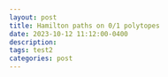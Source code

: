 ```yaml
---
layout: post
title: Hamilton paths on 0/1 polytopes
date: 2023-10-12 11:12:00-0400
description: 
tags: test2
categories: post
---
```


<head>
    <script src="https://sagecell.sagemath.org/static/embedded_sagecell.js"></script>
    <script>
    // Make the div with id 'mycell' a Sage cell
    sagecell.makeSagecell({inputLocation:  '#mycell',
                            autoeval = true,
                            hide: ["evalButton","editor","fullScreen","language","done","sessionFiles","permalink"]});
    </script>
    <link rel="stylesheet" type="text/css" href="https://sagecell.sagemath.org/static/sagecell_embed.css">
</head>


<div id="mycell"><script type="text/x-sage">
from sage.geometry.polyhedron.face import PolyhedronFace
from sage.rings.integer_ring import ZZ
from sage.geometry.polyhedron.plot import Projection
from itertools import combinations, product
from sage.geometry.polyhedron.constructor import Polyhedron
from sage.geometry.polyhedron.plot import ProjectionFuncSchlegel
from sage.geometry.polyhedron.plot import ProjectionFuncStereographic
from sage.plot.plot3d.shapes import Text

def left_minimal(S,n):
	i = min(S)
	out = []
	for j in range(i,n):
		if j in S:
			out.append(j)
		elif j not in S:
			break
	return out
def min_gdi(D,x,I,OPP_solver):
	L = min(I)
	R = max(I)
	m = L
	if not subproblem(D,x,R,OPP_solver,I):
		return oo
	while L<R:
		m = floor((L+R)/2)
		if not subproblem(D,x,m,OPP_solver,I):
			L = m+1
		else:
			R = m
	n = len(x)
	w = n*[0]
	I_zero = [i for i in range(n) if x[i]==0] 
	I_one = [i for i in range(n) if x[i]==1] 
	for i in I_zero:
		w[i]=-1
	for i in I_one:
		w[i]=1
	I_P = [i for i in I_one if i>L]
	I_F = [i for i in I_zero if i>L]
	if x[L]==0:
		I_P.append(L)
	if x[L]==1:
		I_F.append(L)
	opt,val = OPP_solver(D,w,I_P,I_F)
	if val<len(I_one):
		return L
	else:
		return oo
def update(D,U,Q,x,OPP_solver,mgdi_solver):
	n=len(x)
	if not U: 
		return U,Q
	I = left_minimal(U,n)
	i = mgdi_solver(D,x,I,OPP_solver)
	# print("returned {}, should have been {}".format(i,min_gdi_linear(D,x,I,OPP_solver)))
	if i<n:
		Q.append(i)
	U = [j for j in U if j not in I or j>i]
	return U,Q
def generate(D,start,OPP_solver,n,mgdi_solver=min_gdi):
	# D = implicit description of the objects
	n=len(start)
	x=start
	U=[j for j in range(n)]
	Q=[]
	while True:
		yield(x)
		U,Q = update(D,U,Q,x,OPP_solver,mgdi_solver)
		U,Q = update(D,U,Q,x,OPP_solver,mgdi_solver)
		if not Q:
			break
		i = min(Q)
		Q.remove(i)
		x = next(D,x,i,OPP_solver)
		U = [j for j in range(i)]+[j for j in U if j>i]
def subproblem(D,x,k,OPP_solver,I):
	n = len(x)
	w = n*[0]
	I_zero = [i for i in range(n) if x[i]==0] 
	I_one = [i for i in range(n) if x[i]==1] 
	for i in I_zero:
		if i in I:
			w[i]=-1
	for i in I_one:
		if i in I:
			w[i]=1
	I_P = [i for i in I_one if i>k]
	I_F = [i for i in I_zero if i>k]
	opt,val = OPP_solver(D,w,I_P,I_F)
	if val<len([i for i in I_one if i in I]):
		return opt
	else:
		return []
def next(D,x,k,OPP_solver):
	n = len(x)
	I_zero = [i for i in range(n) if x[i]==0] 
	I_one = [i for i in range(n) if x[i]==1] 
	w = n*[0]
	for i in I_zero:
		w[i]=1
	for i in I_one:
		w[i]=-1
	I_P = [i for i in I_one if i>k]
	I_F = [i for i in I_zero if i>k]
	if x[k]==0:
		I_P.append(k)
	if x[k]==1:
		I_F.append(k)
	opt,val = OPP_solver(D,w,I_P,I_F)
	return opt
def generic_weight_mod(n,w,I_P,I_F):
	w_mod = w.copy()
	for i in I_P:
		w_mod[i]=-n
	for i in I_F:
		w_mod[i]=n
	return w_mod
def OPP_01_vertex(V,w,I_P,I_F):
	n = len(V)
	w_mod = generic_weight_mod(n,w,I_P,I_F)
	c = vector(w_mod)
	min_weight = oo
	out = []
	for v in V:
		if vector(v).dot_product(c)<min_weight:
			min_weight=vector(v).dot_product(c)
			out=v
	for i in I_P:
		if out[i]!=1:
			return [],oo
	for i in I_F:
		if out[i]!=0:
			return [],oo
	return out,vector(out).dot_product(vector(w))
def all_01_vertex(V):
	start = V[randint(0,len(V)-1)]
	i=0
	out = []
	for T in generate(V,start,OPP_01_vertex,len(V)):
		i+=1
		out.append(T)
	return out
def orthonormal_basis(A):
	G, M = A.gram_schmidt() 
	g=G*G.transpose()
	gsqrt=g.apply_map(sqrt)
	q=gsqrt.inverse()
	ortho=q*G
	return ortho
def draw_polytope(L,method="schlegel"):
	n = len(L[0])
	ineqs = Polyhedron(L).Hrepresentation()
	vectors=[]
	min_sum = n
	for v in L:
		if sum(v)<min_sum:
			ref=v
			min_sum=sum(v)
	for i in range(len(L)):
		vectors.append(vector(L[i])-vector(ref))
	A=Matrix(vectors)
	basis = orthonormal_basis(A)
	V = VectorSpace(SR,n)
	W = V.subspace_with_basis(basis)
	dim = W.rank()
	if dim<n:
		new_L = [vector([float(x) for x in W.coordinates(vector(v)-vector(ref))]) for v in L]
	else:
		new_L = L
	if dim==3:
		plot = Polyhedron(new_L).plot(alpha=0.1)
		plot+=line3d(new_L, color='red',radius=0.005, alpha=0.5).plot()
		plot+=point3d([new_L[0],new_L[-1]], color='red',radius=0.01).plot()
		for i in range(len(L)):
			where=(new_L[i][0],new_L[i][1],new_L[i][2]-0.05)
			plot+=Text("".join([str(x) for x in L[i]])).translate(where)
		plot.show(frame=false)
		return True
	elif dim==4 and method=="schlegel":
		Cube = Polyhedron([list(v) for v in product([0,1], repeat=dim)])
		for f in Cube.facets():
			facet = f
			if facet.dim()==3:
				break
		barycenter = ZZ.one() * sum([v.vector() for v in facet.vertices()]) / len(facet.vertices())
		locus_polyhedron = facet.stacking_locus()
		repr_point = locus_polyhedron.representative_point()
		the_ray = Polyhedron(vertices=[barycenter],
							 rays=[repr_point - barycenter],
							 backend=locus_polyhedron.backend()) & locus_polyhedron
		projection_point = the_ray.representative_point()
		schlegelProj = ProjectionFuncSchlegel(facet,projection_point)
		P = Polyhedron(new_L)
		schlegel_L = [schlegelProj(v) for v in new_L]
		plot=line3d(schlegel_L, color='red',radius=0.005, alpha=0.5).plot()
		plot+=Projection(P).__call__(proj=schlegelProj).plot()
		plot+=point3d([schlegel_L[0],schlegel_L[-1]], color='red',radius=0.01).plot()
		for i in range(len(L)):
			where=(schlegel_L[i][0],schlegel_L[i][1],schlegel_L[i][2]-0.05)
			plot+=Text("".join([str(x) for x in L[i]])).translate(where)
		plot.show(frame=false)
		return True
	elif dim==4 and method=="schlegel":
		P = Polyhedron(new_L)
		for f in P.facets():
			facet = f
			if facet.dim()==3:
				break
		barycenter = ZZ.one() * sum([v.vector() for v in facet.vertices()]) / len(facet.vertices())
		locus_polyhedron = facet.stacking_locus()
		repr_point = locus_polyhedron.representative_point()
		the_ray = Polyhedron(vertices=[barycenter],
							 rays=[repr_point - barycenter],
							 backend=locus_polyhedron.backend()) & locus_polyhedron
		projection_point = the_ray.representative_point()
		schlegelProj = ProjectionFuncSchlegel(facet,projection_point)

		schlegel_L = [schlegelProj(v) for v in new_L]
		plot+=line3d(schlegel_L, color='red',radius=0.005, alpha=0.5).plot()
		plot+=point3d([schlegel_L[0],schlegel_L[-1]], color='red',radius=0.01).plot()
		for i in range(len(L)):
			where=(schlegel_L[i][0],schlegel_L[i][1],schlegel_L[i][2]-0.05)
			plot+=Text("".join([str(x) for x in L[i]])).translate(where)
		plot.show(frame=false)
		return True
	elif dim==4 and method=="stereographic":
		avg = list(1/len(new_L)*sum(vector(v) for v in new_L))
		# avg[0]=1*max_coord
		P = Polyhedron(new_L)
		proj = ProjectionFuncStereographic(avg)
		plot  = Projection(P).stereographic(avg).plot()
		print("here")
		stereo_L = [proj(vector(v)) for v in new_L]
		plot+=line3d(stereo_L, color='red',radius=0.005, alpha=0.5).plot()
		plot+=point3d([stereo_L[0],stereo_L[-1]], color='red',radius=0.01).plot()
		for i in range(len(L)):
			where=(stereo_L[i][0],stereo_L[i][1],stereo_L[i][2]-0.05)
			plot+=Text("".join([str(x) for x in L[i]])).translate(where)
		plot.show(frame=false)
		return True
	elif dim not in [3,4] or method=="circle_skeleton":
		P = Polyhedron(L) 
		V = ["".join([str(y) for y in list(x)]) for x in P.vertices()]
		G = Graph()
		for face in P.faces(1):
			G.add_edge("".join([str(y) for y in list(face.vertices()[0])]),"".join([str(y) for y in list(face.vertices()[1])]))
		pos_dict = {}
		i=0
		for v in L:
			x = float(cos(pi/2 + ((2*pi)/len(L))*i))
			y = float(sin(pi/2 + ((2*pi)/len(L))*i))
			i+=1
			pos_dict["".join([str(y) for y in v])] = [x,y]
		plot = G.plot(pos=pos_dict,vertex_labels=False,vertex_size=1)
		i=0
		for v in L:
			x = float(1.15*cos(pi/2 + ((2*pi)/len(L))*i))
			y = float(1.12*sin(pi/2 + ((2*pi)/len(L))*i))
			plot+=text("".join([str(y) for y in v]), (x,y))
			i+=1
		plot+=line([pos_dict["".join([str(y) for y in v])] for v in L],color="red")
		plot.show(axes=false)
		return True

def draw_random_polytope(p=0.5,d=3,method="schlegel"):
	V=[]
	for bitstring in product([0,1], repeat=d):
		if random()<=p:
			V.append(bitstring)
	if V:
		L = all_01_vertex(V)
		draw_polytope(L,method="schlegel")
	else:
		draw_random_polytope(p=p,d=d,method=method)
@interact
def _(prob=slider(10,100,default=50,step_size=5), n=selector([2,3,4],default=4)):
    draw_random_polytope(p=prob/100,d=n)
</script></div>

